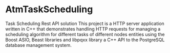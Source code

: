 # AtmTaskScheduling
Task Scheduling Rest API solution
This project is a HTTP server application written in C++ that demonstrates handling HTTP requests for managing a scheduling algorithm for different tasks of different nodes entities using the Boost ASIO, Beast libraries and libpqxx library a C++ API to the PostgreSQL database management system.
